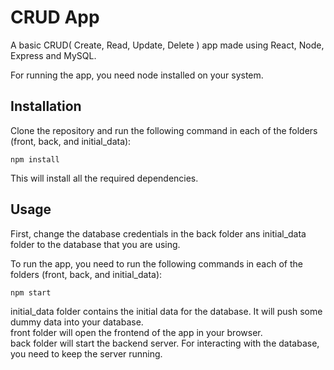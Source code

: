 # CRUD App

A basic CRUD( Create, Read, Update, Delete ) app made using React, Node, Express and MySQL.

For running the app, you need node installed on your system.

## Installation

Clone the repository and run the following command in each of the folders (front, back, and initial_data):

```npm install```

This will install all the required dependencies.

## Usage

First, change the database credentials in the back folder ans initial_data folder to the database that you are using.

To run the app, you need to run the following commands in each of the folders (front, back, and initial_data):

```npm start```

initial_data folder contains the initial data for the database. It will push some dummy data into your database.  
front folder will open the frontend of the app in your browser.  
back folder will start the backend server. For interacting with the database, you need to keep the server running.  